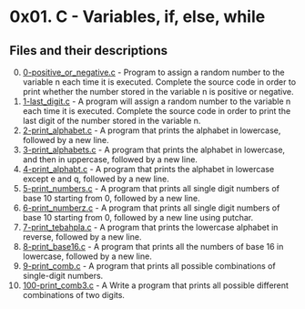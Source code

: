 # 0x01. C - Variables, if, else, while

## Files and their descriptions
0. [0-positive_or_negative.c](./0-positive_or_negative.c) - Program to assign a random number to the variable n each time it is executed. Complete the source code in order to print whether the number stored in the variable n is positive or negative.
1. [1-last_digit.c](./1-last_digit.c) - A program will assign a random number to the variable n each time it is executed. Complete the source code in order to print the last digit of the number stored in the variable n.
2. [2-print_alphabet.c](./2-print_alphabet.c) - A program that prints the alphabet in lowercase, followed by a new line.
3. [3-print_alphabets.c](./3-print_alphabets.c) - A  program that prints the alphabet in lowercase, and then in uppercase, followed by a new line.
4. [4-print_alphabt.c](./4-print_alphabt.c) - A program that prints the alphabet in lowercase except e and q, followed by a new line.
5. [5-print_numbers.c](./5-print_numbers.c) - A program that prints all single digit numbers of base 10 starting from 0, followed by a new line.
6. [6-print_numberz.c](./6-print_numberz.c) - A program that prints all single digit numbers of base 10 starting from 0, followed by a new line using putchar.
7. [7-print_tebahpla.c](./7-print_tebahpla.c) - A program that prints the lowercase alphabet in reverse, followed by a new line.
8. [8-print_base16.c](./8-print_base16.c) - A program that prints all the numbers of base 16 in lowercase, followed by a new line.
9. [9-print_comb.c](./9-print_comb.c) - A program that prints all possible combinations of single-digit numbers.
10. [100-print_comb3.c](./100-print_comb3.c) - A Write a program that prints all possible different combinations of two digits.
